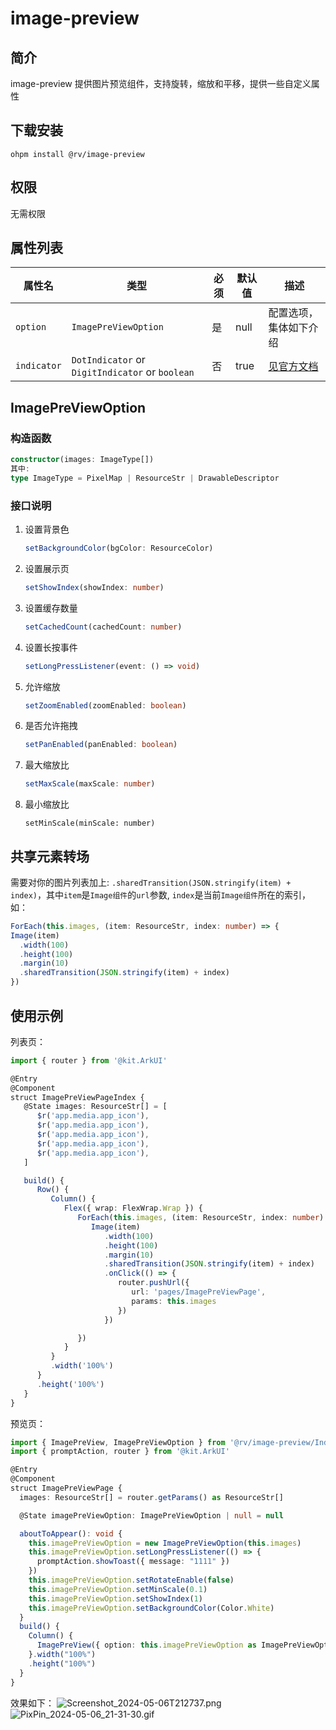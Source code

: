 # image-preview

## 简介

image-preview 提供图片预览组件，支持旋转，缩放和平移，提供一些自定义属性

## 下载安装

`ohpm install @rv/image-preview`

## 权限

无需权限

## 属性列表

| 属性名         | 类型                                              | 必须  | 默认值  | 描述                                                                                                                                                        |
|-------------|-------------------------------------------------|-----|------|-----------------------------------------------------------------------------------------------------------------------------------------------------------|
| `option`    | `ImagePreViewOption`                            | 是   | null | 配置选项，集体如下介绍                                                                                                                                               |
| `indicator` | `DotIndicator` or `DigitIndicator` or `boolean` | 否   | true | [见官方文档](https://developer.huawei.com/consumer/cn/doc/harmonyos-references/ts-container-swiper-0000001862607461#ZH-CN_TOPIC_0000001862607461__indicator10) |

## ImagePreViewOption

### 构造函数

```ts
constructor(images: ImageType[])
其中:
type ImageType = PixelMap | ResourceStr | DrawableDescriptor
```

### 接口说明

1. 设置背景色
   ```typescript
   setBackgroundColor(bgColor: ResourceColor)
   ```

2. 设置展示页

   ```typescript
   setShowIndex(showIndex: number)
   ```

3. 设置缓存数量

   ```ts
   setCachedCount(cachedCount: number)
   ```

4. 设置长按事件

   ```ts
   setLongPressListener(event: () => void)
   ```

5. 允许缩放

   ```ts
   setZoomEnabled(zoomEnabled: boolean)
   ```

6. 是否允许拖拽

   ```ts
   setPanEnabled(panEnabled: boolean)
   ```

7. 最大缩放比

   ```ts
   setMaxScale(maxScale: number)
   ```

8. 最小缩放比

   ```TS
   setMinScale(minScale: number)
   ```
   
## 共享元素转场
需要对你的图片列表加上: `.sharedTransition(JSON.stringify(item) + index)`，其中`item`是`Image组件`的`url`参数,
`index`是当前`Image组件`所在的索引，如：
```typescript
ForEach(this.images, (item: ResourceStr, index: number) => {
Image(item)
  .width(100)
  .height(100)
  .margin(10)
  .sharedTransition(JSON.stringify(item) + index)
})
```

## 使用示例
列表页：
```typescript
import { router } from '@kit.ArkUI'

@Entry
@Component
struct ImagePreViewPageIndex {
   @State images: ResourceStr[] = [
      $r('app.media.app_icon'),
      $r('app.media.app_icon'),
      $r('app.media.app_icon'),
      $r('app.media.app_icon'),
      $r('app.media.app_icon'),
   ]

   build() {
      Row() {
         Column() {
            Flex({ wrap: FlexWrap.Wrap }) {
               ForEach(this.images, (item: ResourceStr, index: number) => {
                  Image(item)
                     .width(100)
                     .height(100)
                     .margin(10)
                     .sharedTransition(JSON.stringify(item) + index)
                     .onClick(() => {
                        router.pushUrl({
                           url: 'pages/ImagePreViewPage',
                           params: this.images
                        })
                     })

               })
            }
         }
         .width('100%')
      }
      .height('100%')
   }
}
```
预览页：
```typescript
import { ImagePreView, ImagePreViewOption } from '@rv/image-preview/Index'
import { promptAction, router } from '@kit.ArkUI'

@Entry
@Component
struct ImagePreViewPage {
  images: ResourceStr[] = router.getParams() as ResourceStr[]

  @State imagePreViewOption: ImagePreViewOption | null = null

  aboutToAppear(): void {
    this.imagePreViewOption = new ImagePreViewOption(this.images)
    this.imagePreViewOption.setLongPressListener(() => {
      promptAction.showToast({ message: "1111" })
    })
    this.imagePreViewOption.setRotateEnable(false)
    this.imagePreViewOption.setMinScale(0.1)
    this.imagePreViewOption.setShowIndex(1)
    this.imagePreViewOption.setBackgroundColor(Color.White)
  }
  build() {
    Column() {
      ImagePreView({ option: this.imagePreViewOption as ImagePreViewOption })
    }.width("100%")
    .height("100%")
  }
}
```

效果如下：
![Screenshot_2024-05-06T212737.png](src/image/Screenshot_2024-05-06T212737.png)
![PixPin_2024-05-06_21-31-30.gif](src/image/PixPin_2024-05-06_21-31-30.gif)
